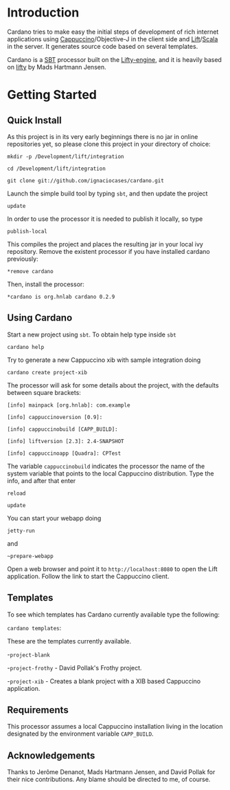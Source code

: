 Introduction
============
Cardano tries to make easy the initial steps of development of rich internet applications using [Cappuccino](http://cappuccino.org)/Objective-J in the client side and [Lift](http://liftweb.net)/[Scala](http://scala-lang.org/) in the server. It generates source code based on several templates.

Cardano is a [SBT](http://code.google.com/p/simple-build-tool/) processor built on the [Lifty-engine](http://lifty.github.com/), and it is heavily based on [lifty](http://lifty.github.com) by Mads Hartmann Jensen.

Getting Started
===============

Quick Install
-------------

As this project is in its very early beginnings there is no jar in online repositories yet, so please clone this project in your directory of choice:

`mkdir -p /Development/lift/integration`

`cd /Development/lift/integration`

`git clone git://github.com/ignaciocases/cardano.git`

Launch the simple build tool by typing `sbt`, and then update the project

`update`

In order to use the processor it is needed to publish it locally, so type

`publish-local`

This compiles the project and places the resulting jar in your local ivy repository. Remove the existent processor if you have installed cardano previously:

`*remove cardano`

Then, install the processor:

`*cardano is org.hnlab cardano 0.2.9`

Using Cardano
-------------
Start a new project using `sbt`. To obtain help type inside `sbt`

`cardano help`

Try to generate a new Cappuccino xib with sample integration doing

`cardano create project-xib`

The processor will ask for some details about the project, with the defaults between square brackets:

`[info] mainpack [org.hnlab]: com.example`

`[info] cappuccinoversion [0.9]: `

`[info] cappuccinobuild [CAPP_BUILD]: `

`[info] liftversion [2.3]: 2.4-SNAPSHOT`

`[info] cappuccinoapp [Quadra]: CPTest`

The variable `cappuccinobuild` indicates the processor the name of the system variable that points to the local Cappuccino distribution. Type the info, and after that enter

`reload`

`update`

You can start your webapp doing

`jetty-run`

and

`~prepare-webapp`

Open a web browser and point it to `http://localhost:8080` to open the Lift application. Follow the link to start the Cappuccino client.

Templates
---------

To see which templates has Cardano currently available type the following:

`cardano templates`:

These are the templates currently available.

-`project-blank`

-`project-frothy` - David Pollak's Frothy project.

-`project-xib` - Creates a blank project with a XIB based Cappuccino application.

Requirements
------------

This processor assumes a local Cappuccino installation living in the location designated by the environment variable `CAPP_BUILD`.

Acknowledgements
----------------

Thanks to Jerôme Denanot, Mads Hartmann Jensen, and David Pollak for their nice contributions. Any blame should be directed to me, of course.